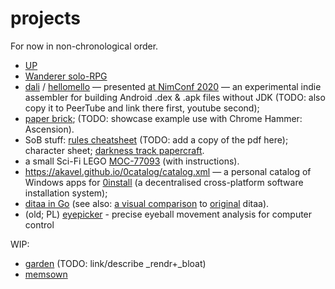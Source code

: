 # projects

For now in non-chronological order.

- [UP](https://github.com/akavel/up)
- [Wanderer solo-RPG](https://akavel.itch.io/wanderer)
- [dali](https://github.com/akavel/dali) / [hellomello](https://github.com/akavel/hellomello) — presented [at NimConf 2020](https://www.youtube.com/watch?v=wr9X5NCwPlI&list=PLxLdEZg8DRwTIEzUpfaIcBqhsj09mLWHx&index=11&t=0s) —
  an experimental indie assembler for building Android .dex & .apk files without JDK
  (TODO: also copy it to PeerTube and link there first, youtube second);
- [paper brick](paper-brick); (TODO: showcase example use with Chrome Hammer: Ascension).
- SoB stuff:
  [rules cheatsheet](https://boardgamegeek.com/filepage/265209/akavels-rules-cheatsheet-v11) (TODO: add a copy of the pdf here);
  character sheet;
  [darkness track papercraft](sob-depth-tracker-diy).
- a small Sci-Fi LEGO [MOC-77093](https://rebrickable.com/mocs/MOC-77093/akavel/corval-piercer/) (with instructions).
- https://akavel.github.io/0catalog/catalog.xml
  — a personal catalog of Windows apps for [0install](https://0install.net/)
  (a decentralised cross-platform software installation system);
- [ditaa in Go](https://github.com/akavel/ditaa) (see also: [a visual comparison](http://akavel.github.io/ditaa) to [original](https://github.com/stathissideris/ditaa) ditaa).
- (old; PL) [eyepicker](publikacja-m13.pdf) - precise eyeball movement analysis for computer control

WIP:

- [garden](https://github.com/akavel/garden) (TODO: link/describe _rendr+_bloat)
- [memsown](https://github.com/akavel/memsown)

